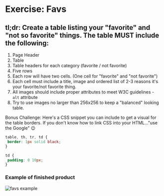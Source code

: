 # Exercise: Favs

## tl;dr: Create a table listing your "favorite" and "not so favorite" things. The table MUST include the following:

1. Page Header
1. Table
1. Table headers for each category (favorite / not favorite)
1. Five rows
1. Each row will have two cells. (One cell for "favorite" and "not favorite")
1. Each cell must include a title, image and ordered list of 2-3 reasons it's your favorite/not favorite thing.
1. All images should include proper attributes to meet W3C guidelines - `alt` attribute
1. Try to use images no larger than 256x256 to keep a "balanced" looking table.

Bonus Challenge: Here's a CSS snippet you can include to get a visual for the table borders. If you don't know how to link CSS into your HTML..."use the Google" 😉

```css
table, th, tr, td {
 border: 1px solid black;
}

td {
 padding: 0 10px;
}
```

### Example of finished product

<img src="\apcsp\assets\img\favs.png" alt="favs example">